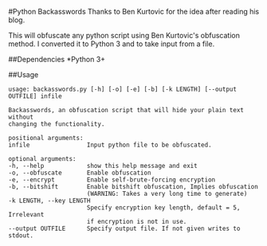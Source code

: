#Python Backasswords
Thanks to Ben Kurtovic for the idea after reading his blog.

This will obfuscate any python script using Ben Kurtovic's obfuscation method.
I converted it to Python 3 and to take input from a file.

##Dependencies
*Python 3+

##Usage
```
usage: backasswords.py [-h] [-o] [-e] [-b] [-k LENGTH] [--output OUTFILE] infile

Backasswords, an obfuscation script that will hide your plain text without 
changing the functionality.

positional arguments:
infile                Input python file to be obfuscated.

optional arguments:
-h, --help            show this help message and exit
-o, --obfuscate       Enable obfuscation
-e, --encrypt         Enable self-brute-forcing encryption
-b, --bitshift        Enable bitshift obfuscation, Implies obfuscation
                      (WARNING: Takes a very long time to generate)
-k LENGTH, --key LENGTH
                      Specify encryption key length, default = 5, Irrelevant 
                      if encryption is not in use.
--output OUTFILE      Specify output file. If not given writes to stdout.
```
